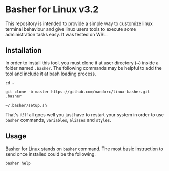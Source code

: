 # Basher for Linux v3.2

This repository is intended to provide a simple way to customize linux terminal behaviour and give linux users tools to execute some administration tasks easy. It was tested on WSL.

## Installation

In order to install this tool, you must clone it at user directory (~) inside a folder named `.basher`. The following commands may be helpful to add the tool and include it at bash loading process.

```
cd ~

git clone -b master https://github.com/nandorc/linux-basher.git .basher

~/.basher/setup.sh
```

That's it! If all goes well you just have to restart your system in order to use `basher` commands, `variables`, `aliases` and `styles`.

## Usage

Basher for Linux stands on `basher` command. The most basic instruction to send once installed could be the following.

```
basher help
```
